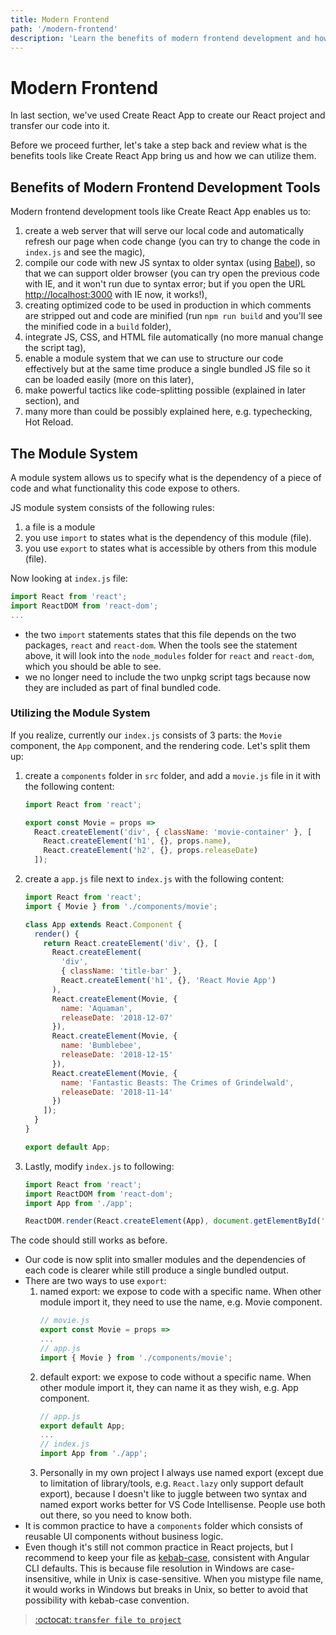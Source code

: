 ```yaml
---
title: Modern Frontend
path: '/modern-frontend'
description: 'Learn the benefits of modern frontend development and how to utilize them'
---
```


# Modern Frontend

In last section, we've used Create React App to create our React project and transfer our code into it.

Before we proceed further, let's take a step back and review what is the benefits tools like Create React App bring us and how we can utilize them.

## Benefits of Modern Frontend Development Tools

Modern frontend development tools like Create React App enables us to:

1. create a web server that will serve our local code and automatically refresh our page when code change (you can try to change the code in `index.js` and see the magic),
1. compile our code with new JS syntax to older syntax (using [Babel]), so that we can support older browser (you can try open the previous code with IE, and it won't run due to syntax error; but if you open the URL [http://localhost:3000](http://localhost:3000) with IE now, it works!),
1. creating optimized code to be used in production in which comments are stripped out and code are minified (run `npm run build` and you'll see the minified code in a `build` folder),
1. integrate JS, CSS, and HTML file automatically (no more manual change the script tag),
1. enable a module system that we can use to structure our code effectively but at the same time produce a single bundled JS file so it can be loaded easily (more on this later),
1. make powerful tactics like code-splitting possible (explained in later section), and
1. many more than could be possibly explained here, e.g. typechecking, Hot Reload.

## The Module System

A module system allows us to specify what is the dependency of a piece of code and what functionality this code expose to others.

JS module system consists of the following rules:

1. a file is a module
1. you use `import` to states what is the dependency of this module (file).
1. you use `export` to states what is accessible by others from this module (file).

Now looking at `index.js` file:

```js
import React from 'react';
import ReactDOM from 'react-dom';
...
```

- the two `import` statements states that this file depends on the two packages, `react` and `react-dom`. When the tools see the statement above, it will look into the `node_modules` folder for `react` and `react-dom`, which you should be able to see.
- we no longer need to include the two unpkg script tags because now they are included as part of final bundled code.

### Utilizing the Module System

If you realize, currently our `index.js` consists of 3 parts: the `Movie` component, the `App` component, and the rendering code. Let's split them up:

1.  create a `components` folder in `src` folder, and add a `movie.js` file in it with the following content:

    ```js
    import React from 'react';

    export const Movie = props =>
      React.createElement('div', { className: 'movie-container' }, [
        React.createElement('h1', {}, props.name),
        React.createElement('h2', {}, props.releaseDate)
      ]);
    ```

1.  create a `app.js` file next to `index.js` with the following content:

    ```js
    import React from 'react';
    import { Movie } from './components/movie';

    class App extends React.Component {
      render() {
        return React.createElement('div', {}, [
          React.createElement(
            'div',
            { className: 'title-bar' },
            React.createElement('h1', {}, 'React Movie App')
          ),
          React.createElement(Movie, {
            name: 'Aquaman',
            releaseDate: '2018-12-07'
          }),
          React.createElement(Movie, {
            name: 'Bumblebee',
            releaseDate: '2018-12-15'
          }),
          React.createElement(Movie, {
            name: 'Fantastic Beasts: The Crimes of Grindelwald',
            releaseDate: '2018-11-14'
          })
        ]);
      }
    }

    export default App;
    ```

1.  Lastly, modify `index.js` to following:

    ```js
    import React from 'react';
    import ReactDOM from 'react-dom';
    import App from './app';

    ReactDOM.render(React.createElement(App), document.getElementById('root'));
    ```

The code should still works as before.

- Our code is now split into smaller modules and the dependencies of each code is clearer while still produce a single bundled output.
- There are two ways to use `export`:
  1. named export: we expose to code with a specific name. When other module import it, they need to use the name, e.g. Movie component.
     ```js
     // movie.js
     export const Movie = props =>
     ...
     // app.js
     import { Movie } from './components/movie';
     ```
  1. default export: we expose to code without a specific name. When other module import it, they can name it as they wish, e.g. App component.
     ```js
     // app.js
     export default App;
     ...
     // index.js
     import App from './app';
     ```
  1. Personally in my own project I always use named export (except due to limitation of library/tools, e.g. `React.lazy` only support default export), because I doesn't like to juggle between two syntax and named export works better for VS Code Intellisense. People use both out there, so you need to know both.
- It is common practice to have a `components` folder which consists of reusable UI components without business logic.
- Even though it's still not common practice in React projects, but I recommend to keep your file as [kebab-case], consistent with Angular CLI defaults. This is because file resolution in Windows are case-insensitive, while in Unix is case-sensitive. When you mistype file name, it would works in Windows but breaks in Unix, so better to avoid that possibility with kebab-case convention.

> [:octocat: `transfer file to project`](https://github.com/malcolm-kee/react-movie-app-v2/commit/e1f6db4ce284d6ffb5ef3ab4e13391d566601ac8)

[babel]: https://babeljs.io/
[kebab-case]: http://wiki.c2.com/?KebabCase
